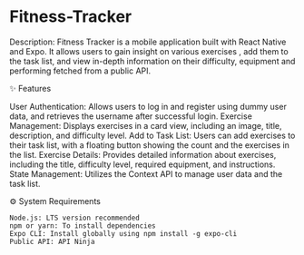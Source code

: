 # Fitness-Tracker 
Description: Fitness Tracker is a mobile application built with React Native and Expo. It allows users to gain insight on various exercises , add them to the task list, and view in-depth information on their difficulty, equipment and performing fetched from a public API. 

✨ Features

User Authentication: Allows users to log in and register using dummy user data, and retrieves the username after successful login.
Exercise Management: Displays exercises in a card view, including an image, title, description, and difficulty level.
Add to Task List: Users can add exercises to their task list, with a floating button showing the count and the exercises in the list.
Exercise Details: Provides detailed information about exercises, including the title, difficulty level, required equipment, and instructions.
State Management: Utilizes the Context API to manage user data and the task list.
   
⚙️ System Requirements

    Node.js: LTS version recommended
    npm or yarn: To install dependencies
    Expo CLI: Install globally using npm install -g expo-cli
    Public API: API Ninja
